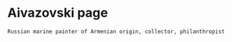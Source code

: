 # Aivazovski page

``````
Russian marine painter of Armenian origin, collector, philanthropist
``````